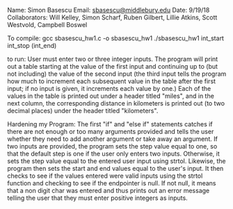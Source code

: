 Name: Simon Basescu
Email: sbasescu@middlebury.edu
Date: 9/19/18
Collaborators: Will Kelley, Simon Scharf, Ruben Gilbert, Lillie Atkins, Scott Westvold, Campbell Boswel

To compile: gcc sbasescu_hw1.c -o sbasescu_hw1
            ./sbasescu_hw1 int_start int_stop (int_end)

to run: User must enter two or three integer inputs. The program will print out
a table starting at the value of the first input and continuing up to (but not including)
the value of the second input (the third input tells the program how much to increment
each subsequent value in the table after the first input; if no input is given,
it increments each value by one.) Each of the values in the table is printed out
under a header titled "miles", and in the next column, the corresponding
distance in kilometers is printed out (to two decimal places) under the
header titled "kilometers".



Hardening my Program:
The first "if" and "else if" statements catches if there are not enough or too many
arguments provided and tells the user whether they need to add another
argument or take away an argument. If two inputs are provided, the program
sets the step value equal to one, so that the default step is one if the user
only enters two inputs. Otherwise, it sets the step value equal to the entered
user input using strtol. Likewise, the program then sets the start and end values equal
to the user's input. It then checks to see if the values entered were valid inputs
using the strtol function and checking to see if the endpointer is null. If
not null, it means that a non digit char was entered and thus prints out an error
message telling the user that they must enter positive integers as inputs.
